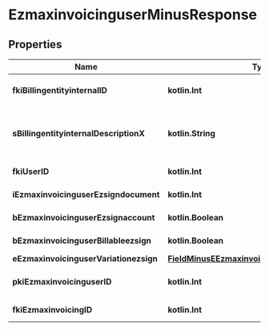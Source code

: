 
# EzmaxinvoicinguserMinusResponse

## Properties
Name | Type | Description | Notes
------------ | ------------- | ------------- | -------------
**fkiBillingentityinternalID** | **kotlin.Int** | The unique ID of the Billingentityinternal. | 
**sBillingentityinternalDescriptionX** | **kotlin.String** | The description of the Billingentityinternal in the language of the requester | 
**fkiUserID** | **kotlin.Int** | The unique ID of the User | 
**iEzmaxinvoicinguserEzsigndocument** | **kotlin.Int** | The number of ezsign documents | 
**bEzmaxinvoicinguserEzsignaccount** | **kotlin.Boolean** | Whether there is an eZsign account | 
**bEzmaxinvoicinguserBillableezsign** | **kotlin.Boolean** | Whether it is billable for eZsign | 
**eEzmaxinvoicinguserVariationezsign** | [**FieldMinusEEzmaxinvoicinguserVariationezsign**](FieldMinusEEzmaxinvoicinguserVariationezsign.md) |  | 
**pkiEzmaxinvoicinguserID** | **kotlin.Int** | The unique ID of the Ezmaxinvoicinguser |  [optional]
**fkiEzmaxinvoicingID** | **kotlin.Int** | The unique ID of the Ezmaxinvoicing |  [optional]



